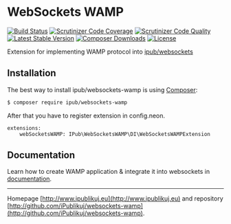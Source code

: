 # WebSockets WAMP

[![Build Status](https://img.shields.io/travis/iPublikuj/websockets-wamp.svg?style=flat-square)](https://travis-ci.org/iPublikuj/websockets-wamp)
[![Scrutinizer Code Coverage](https://img.shields.io/scrutinizer/coverage/g/iPublikuj/websockets-wamp.svg?style=flat-square)](https://scrutinizer-ci.com/g/iPublikuj/websockets-wamp/?branch=master)
[![Scrutinizer Code Quality](https://img.shields.io/scrutinizer/g/iPublikuj/websockets-wamp.svg?style=flat-square)](https://scrutinizer-ci.com/g/iPublikuj/websockets-wamp/?branch=master)
[![Latest Stable Version](https://img.shields.io/packagist/v/ipub/websockets-wamp.svg?style=flat-square)](https://packagist.org/packages/ipub/websockets-wamp)
[![Composer Downloads](https://img.shields.io/packagist/dt/ipub/websockets-wamp.svg?style=flat-square)](https://packagist.org/packages/ipub/websockets-wamp)
[![License](https://img.shields.io/packagist/l/ipub/websockets-wamp.svg?style=flat-square)](https://packagist.org/packages/ipub/websockets-wamp)

Extension for implementing WAMP protocol into [ipub/websockets](https://github.com/iPublikuj/websockets) 

## Installation

The best way to install ipub/websockets-wamp is using [Composer](http://getcomposer.org/):

```sh
$ composer require ipub/websockets-wamp
```

After that you have to register extension in config.neon.

```neon
extensions:
	webSocketsWAMP: IPub\WebSocketsWAMP\DI\WebSocketsWAMPExtension
```

## Documentation

Learn how to create WAMP application & integrate it into websockets in [documentation](https://github.com/iPublikuj/websockets-wamp/blob/master/docs/en/index.md).

***
Homepage [http://www.ipublikuj.eu](http://www.ipublikuj.eu) and repository [http://github.com/iPublikuj/websockets-wamp](http://github.com/iPublikuj/websockets-wamp).
